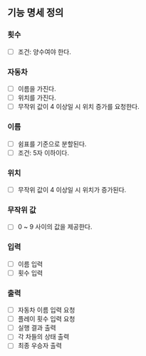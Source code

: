 ## 기능 명세 정의
### 횟수
- [ ] 조건: 양수여야 한다.
### 자동차
- [ ] 이름을 가진다.
- [ ] 위치를 가진다.
- [ ] 무작위 값이 4 이상일 시 위치 증가를 요청한다.
### 이름
- [ ] 쉼표를 기준으로 분할된다.
- [ ] 조건: 5자 이하이다.
### 위치
- [ ] 무작위 값이 4 이상일 시 위치가 증가된다.
### 무작위 값
- [ ] 0 ~ 9 사이의 값을 제공한다.
### 입력
- [ ] 이름 입력
- [ ] 횟수 입력
### 출력
- [ ] 자동차 이름 입력 요청
- [ ] 플레이 횟수 입력 요청
- [ ] 실행 결과 출력
- [ ] 각 차들의 상태 출력
- [ ] 최종 우승자 출력
